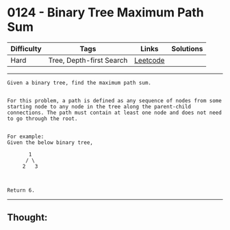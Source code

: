 # 0124 - Binary Tree Maximum Path Sum

Difficulty  | Tags | Links | Solutions
----------- | ---- | ----- | -----
Hard | Tree, Depth-first Search | [Leetcode](https://leetcode.com/problems/binary-tree-maximum-path-sum/description/) |


-----------

```
Given a binary tree, find the maximum path sum.


For this problem, a path is defined as any sequence of nodes from some starting node to any node in the tree along the parent-child connections. The path must contain at least one node and does not need to go through the root.


For example:
Given the below binary tree,

       1
      / \
     2   3



Return 6.
```

-----------

## Thought:
